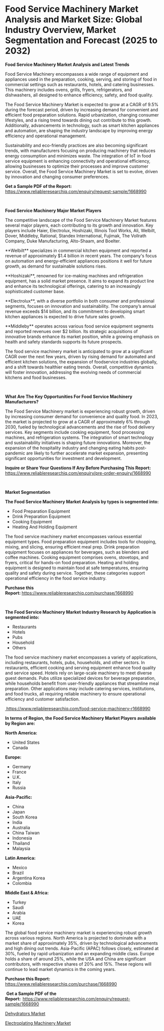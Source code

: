 <p><h1>Food Service Machinery Market Analysis and Market Size: Global Industry Overview, Market Segmentation and Forecast (2025 to 2032)</h1></p><p><strong>Food Service Machinery Market Analysis and Latest Trends</strong></p>
<p><p>Food Service Machinery encompasses a wide range of equipment and appliances used in the preparation, cooking, serving, and storing of food in commercial settings such as restaurants, hotels, and catering businesses. This machinery includes ovens, grills, fryers, refrigerators, and dishwashers, all designed to enhance efficiency, safety, and food quality.</p><p>The Food Service Machinery Market is expected to grow at a CAGR of 9.5% during the forecast period, driven by increasing demand for convenient and efficient food preparation solutions. Rapid urbanization, changing consumer lifestyles, and a rising trend towards dining out contribute to this growth. Additionally, advancements in technology, such as smart kitchen appliances and automation, are shaping the industry landscape by improving energy efficiency and operational management.</p><p>Sustainability and eco-friendly practices are also becoming significant trends, with manufacturers focusing on producing machinery that reduces energy consumption and minimizes waste. The integration of IoT in food service equipment is enhancing connectivity and operational efficiency, allowing businesses to optimize their processes and improve customer service. Overall, the Food Service Machinery Market is set to evolve, driven by innovation and changing consumer preferences.</p></p>
<p><strong>Get a Sample PDF of the Report:&nbsp;</strong> <a href="https://www.reliableresearchiq.com/enquiry/request-sample/1668990?utm_campaign=1877&utm_medium=2&utm_source=Github&utm_content=ia&utm_term=17022025&utm_id=food-service-machinery">https://www.reliableresearchiq.com/enquiry/request-sample/1668990</a></p>
<p>&nbsp;</p>
<p><strong>Food Service Machinery Major Market Players</strong></p>
<p><p>The competitive landscape of the Food Service Machinery Market features several major players, each contributing to its growth and innovation. Key players include Haier, Electrolux, Hoshizaki, Illinois Tool Works, Ali, Welbilt, Dover, Middleby, Rational, Standex International, Fujimak, The Vollrath Company, Duke Manufacturing, Alto-Shaam, and Boelter.</p><p>**Welbilt** specializes in commercial kitchen equipment and reported a revenue of approximately $1.4 billion in recent years. The company's focus on automation and energy-efficient appliances positions it well for future growth, as demand for sustainable solutions rises.</p><p>**Hoshizaki**, renowned for ice-making machines and refrigeration equipment, has a solid market presence. It aims to expand its product line and enhance its technological offerings, catering to an increasingly sophisticated customer base.</p><p>**Electrolux**, with a diverse portfolio in both consumer and professional segments, focuses on innovation and sustainability. The company’s annual revenue exceeds $14 billion, and its commitment to developing smart kitchen appliances is expected to drive future sales growth.</p><p>**Middleby** operates across various food service equipment segments and reported revenues over $2 billion. Its strategic acquisitions of innovative brands enhance its market position, while a growing emphasis on health and safety standards supports its future prospects.</p><p>The food service machinery market is anticipated to grow at a significant CAGR over the next few years, driven by rising demand for automated and efficient kitchen solutions, the expansion of foodservice industries globally, and a shift towards healthier eating trends. Overall, competitive dynamics will foster innovation, addressing the evolving needs of commercial kitchens and food businesses.</p></p>
<p>&nbsp;</p>
<p><strong>What Are The Key Opportunities For Food Service Machinery Manufacturers?</strong></p>
<p><p>The Food Service Machinery market is experiencing robust growth, driven by increasing consumer demand for convenience and quality food. In 2023, the market is projected to grow at a CAGR of approximately 6% through 2030, fueled by technological advancements and the rise of food delivery services. Key segments include cooking equipment, food processing machines, and refrigeration systems. The integration of smart technology and sustainability initiatives is shaping future innovations. Moreover, the expansion of the hospitality industry and changing eating habits post-pandemic are likely to further accelerate market expansion, presenting significant opportunities for investment and development.</p></p>
<p><strong>Inquire or Share Your Questions If Any Before Purchasing This Report:</strong> <a href="https://www.reliableresearchiq.com/enquiry/pre-order-enquiry/1668990?utm_campaign=1877&utm_medium=2&utm_source=Github&utm_content=ia&utm_term=17022025&utm_id=food-service-machinery">https://www.reliableresearchiq.com/enquiry/pre-order-enquiry/1668990</a></p>
<p>&nbsp;</p>
<p><strong>Market Segmentation</strong></p>
<p><strong>The Food Service Machinery Market Analysis by types is segmented into:</strong></p>
<p><ul><li>Food Preparation Equipment</li><li>Drink Preparation Equipment</li><li>Cooking Equipment</li><li>Heating And Holding Equipment</li></ul></p>
<p><p>The food service machinery market encompasses various essential equipment types. Food preparation equipment includes tools for chopping, mixing, and slicing, ensuring efficient meal prep. Drink preparation equipment focuses on appliances for beverages, such as blenders and coffee machines. Cooking equipment comprises ovens, stovetops, and fryers, critical for hands-on food preparation. Heating and holding equipment is designed to maintain food at safe temperatures, ensuring quality and safety during service. Together, these categories support operational efficiency in the food service industry.</p></p>
<p><strong>Purchase this Report:&nbsp;</strong><a href="https://www.reliableresearchiq.com/purchase/1668990?utm_campaign=1877&utm_medium=2&utm_source=Github&utm_content=ia&utm_term=17022025&utm_id=food-service-machinery">https://www.reliableresearchiq.com/purchase/1668990</a></p>
<p>&nbsp;</p>
<p><strong>The Food Service Machinery Market Industry Research by Application is segmented into:</strong></p>
<p><ul><li>Restaurants</li><li>Hotels</li><li>Pubs</li><li>Household</li><li>Others</li></ul></p>
<p><p>The food service machinery market encompasses a variety of applications, including restaurants, hotels, pubs, households, and other sectors. In restaurants, efficient cooking and serving equipment enhance food quality and service speed. Hotels rely on large-scale machinery to meet diverse guest demands. Pubs utilize specialized devices for beverage preparation, while households benefit from user-friendly appliances that streamline meal preparation. Other applications may include catering services, institutions, and food trucks, all requiring reliable machinery to ensure operational efficiency and customer satisfaction.</p></p>
<p><a href="https://www.reliableresearchiq.com/food-service-machinery-r1668990?utm_campaign=1877&utm_medium=2&utm_source=Github&utm_content=ia&utm_term=17022025&utm_id=food-service-machinery">&nbsp;https://www.reliableresearchiq.com/food-service-machinery-r1668990</a></p>
<p><strong>In terms of Region, the Food Service Machinery Market Players available by Region are:</strong></p>
<p>
    <p> <strong> North America: </strong>
        <ul>
            <li>United States</li>
            <li>Canada</li>
        </ul>
        </p> 
    <p> <strong> Europe: </strong>
        <ul>
            <li>Germany</li>
            <li>France</li>
            <li>U.K.</li>
            <li>Italy</li>
            <li>Russia</li>
        </ul>
        </p> 
    <p> <strong> Asia-Pacific: </strong>
        <ul>
            <li>China</li>
            <li>Japan</li>
            <li>South Korea</li>
            <li>India</li>
            <li>Australia</li>
            <li>China Taiwan</li>
            <li>Indonesia</li>
            <li>Thailand</li>
            <li>Malaysia</li>
        </ul>
        </p> 
    <p> <strong> Latin America: </strong>
        <ul>
            <li>Mexico</li>
            <li>Brazil</li>
            <li>Argentina Korea</li>
            <li>Colombia</li>
        </ul>
        </p> 
    <p> <strong> Middle East & Africa: </strong>
        <ul>
            <li>Turkey</li>
            <li>Saudi</li>
            <li>Arabia</li>
            <li>UAE</li>
            <li>Korea</li>
        </ul>
    </p>
    </p>
<p><p>The global food service machinery market is experiencing robust growth across various regions. North America is projected to dominate with a market share of approximately 35%, driven by technological advancements and high dining out trends. Asia-Pacific (APAC) follows closely, estimated at 30%, fueled by rapid urbanization and an expanding middle class. Europe holds a share of around 25%, while the USA and China are significant contributors, with respective shares of 20% and 15%. These regions will continue to lead market dynamics in the coming years.</p></p>
<p><strong>Purchase this Report: </strong><a href="https://www.reliableresearchiq.com/purchase/1668990?utm_campaign=1877&utm_medium=2&utm_source=Github&utm_content=ia&utm_term=17022025&utm_id=food-service-machinery">https://www.reliableresearchiq.com/purchase/1668990</a></p>
<p>&nbsp;<strong>Get a Sample PDF of the Report:&nbsp;&nbsp;</strong><a href="https://www.reliableresearchiq.com/enquiry/request-sample/1668990?utm_campaign=1877&utm_medium=2&utm_source=Github&utm_content=ia&utm_term=17022025&utm_id=food-service-machinery">https://www.reliableresearchiq.com/enquiry/request-sample/1668990</a></p>
<p><strong></strong></p>
<p><p><a href="https://github.com/osamhcombre/Market-Research-Report-List-1/blob/main/dehydrators-market.md?utm_campaign=1877&utm_medium=2&utm_source=Github&utm_content=ia&utm_term=17022025&utm_id=food-service-machinery">Dehydrators Market</a></p><p><a href="https://github.com/cobinaydin13/Market-Research-Report-List-1/blob/main/electroplating-machinery-market.md?utm_campaign=1877&utm_medium=2&utm_source=Github&utm_content=ia&utm_term=17022025&utm_id=food-service-machinery">Electroplating Machinery Market</a></p></p>